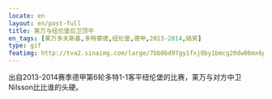 ```yaml
---
locate: en
layout: en/post-full
title: 莱万与纽伦堡后卫顶牛
en_tags: [莱万多夫斯基,多特蒙德,纽伦堡,德甲,2013-2014,搞笑]
type: gif
featimg: http://tva2.sinaimg.com/large/7bb8bd97gy1fxj8by1bmcg20dw06mx6p.gif
---
```


出自2013-2014赛季德甲第6轮多特1-1客平纽伦堡的比赛，莱万与对方中卫Nilsson比比谁的头硬。